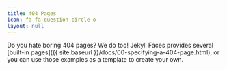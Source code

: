 ```yaml
---
title: 404 Pages
icon: fa fa-question-circle-o
layout: null
---
```


Do you hate boring 404 pages? We do too! Jekyll Faces provides several [built-in pages]({{ site.baseurl }}/docs/00-specifying-a-404-page.html), or you can use those examples as a template to create your own.